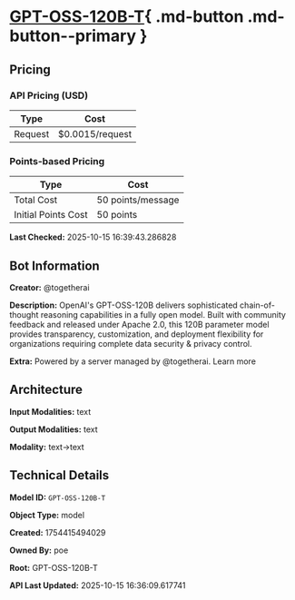 # [GPT-OSS-120B-T](https://poe.com/GPT-OSS-120B-T){ .md-button .md-button--primary }

## Pricing

### API Pricing (USD)

| Type | Cost |
|------|------|
| Request | $0.0015/request |

### Points-based Pricing

| Type | Cost |
|------|------|
| Total Cost | 50 points/message |
| Initial Points Cost | 50 points |

**Last Checked:** 2025-10-15 16:39:43.286828


## Bot Information

**Creator:** @togetherai

**Description:** OpenAI's GPT-OSS-120B delivers sophisticated chain-of-thought reasoning capabilities in a fully open model. Built with community feedback and released under Apache 2.0, this 120B parameter model provides transparency, customization, and deployment flexibility for organizations requiring complete data security & privacy control.

**Extra:** Powered by a server managed by @togetherai. Learn more


## Architecture

**Input Modalities:** text

**Output Modalities:** text

**Modality:** text->text


## Technical Details

**Model ID:** `GPT-OSS-120B-T`

**Object Type:** model

**Created:** 1754415494029

**Owned By:** poe

**Root:** GPT-OSS-120B-T

**API Last Updated:** 2025-10-15 16:36:09.617741
